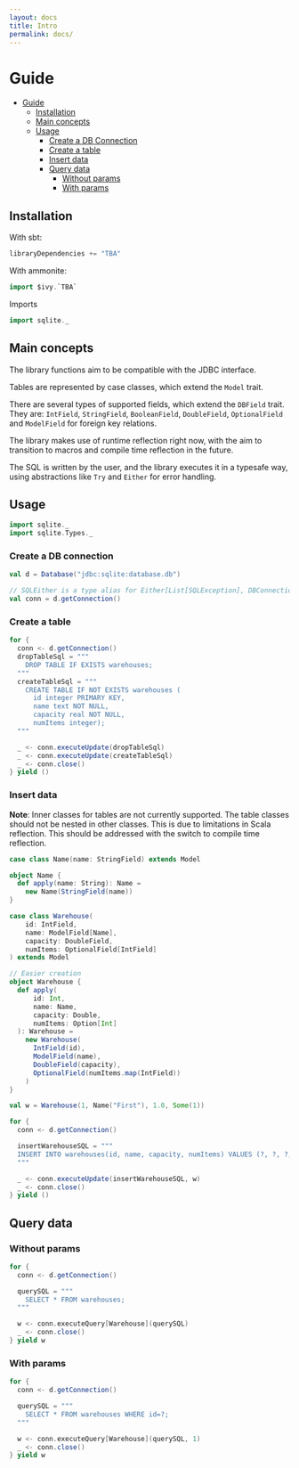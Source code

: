 ```yaml
---
layout: docs
title: Intro
permalink: docs/
---
```


# Guide

- [Guide](#guide)
  - [Installation](#installation)
  - [Main concepts](#main-concepts)
  - [Usage](#usage)
    - [Create a DB Connection](#create-a-db-connection)
    - [Create a table](#create-a-table)
    - [Insert data](#insert-data)
    - [Query data](#query-data)
      - [Without params](#without-params)
      - [With params](#with-params)


## Installation

With sbt:
```scala
libraryDependencies += "TBA"
```

With ammonite:
```scala
import $ivy.`TBA`
```

Imports

```scala
import sqlite._
```

## Main concepts

The library functions aim to be compatible with the JDBC interface.

Tables are represented by case classes, which extend
the `Model` trait.

There are several types of supported fields, which extend the `DBField` trait.
They are: `IntField`, `StringField`, `BooleanField`, `DoubleField`, `OptionalField` and `ModelField` for foreign
key relations.

The library makes use of runtime reflection right now, with the aim to transition to macros and compile time
reflection in the future.

The SQL is written by the user, and the library executes it in a typesafe way, using abstractions like `Try` and
`Either` for error handling.

## Usage

```scala mdoc:silent
import sqlite._
import sqlite.Types._
```

### Create a DB connection

```scala mdoc
val d = Database("jdbc:sqlite:database.db")

// SQLEither is a type alias for Either[List[SQLException], DBConnection]
val conn = d.getConnection()
```

### Create a table

```scala mdoc
for {
  conn <- d.getConnection()
  dropTableSql = """
    DROP TABLE IF EXISTS warehouses;
  """
  createTableSql = """
    CREATE TABLE IF NOT EXISTS warehouses (
      id integer PRIMARY KEY,
      name text NOT NULL,
      capacity real NOT NULL,
      numItems integer);
  """

  _ <- conn.executeUpdate(dropTableSql)
  _ <- conn.executeUpdate(createTableSql)
  _ <- conn.close()
} yield ()
```

### Insert data

**Note**: Inner classes for tables are not currently supported. The table classes should not be nested in other classes.
This is due to limitations in Scala reflection. This should be addressed with the switch to compile time reflection.

```scala mdoc
case class Name(name: StringField) extends Model

object Name {
  def apply(name: String): Name =
    new Name(StringField(name))
}

case class Warehouse(
    id: IntField,
    name: ModelField[Name],
    capacity: DoubleField,
    numItems: OptionalField[IntField]
) extends Model

// Easier creation
object Warehouse {
  def apply(
      id: Int,
      name: Name,
      capacity: Double,
      numItems: Option[Int]
  ): Warehouse =
    new Warehouse(
      IntField(id),
      ModelField(name),
      DoubleField(capacity),
      OptionalField(numItems.map(IntField))
    )
}

val w = Warehouse(1, Name("First"), 1.0, Some(1))

for {
  conn <- d.getConnection()

  insertWarehouseSQL = """
  INSERT INTO warehouses(id, name, capacity, numItems) VALUES (?, ?, ?, ?)
  """

  _ <- conn.executeUpdate(insertWarehouseSQL, w)
  _ <- conn.close()
} yield ()
```

## Query data

### Without params

```scala
for {
  conn <- d.getConnection()

  querySQL = """
    SELECT * FROM warehouses;
  """

  w <- conn.executeQuery[Warehouse](querySQL)
  _ <- conn.close()
} yield w
```

### With params

```scala
for {
  conn <- d.getConnection()

  querySQL = """
    SELECT * FROM warehouses WHERE id=?;
  """

  w <- conn.executeQuery[Warehouse](querySQL, 1)
  _ <- conn.close()
} yield w
```
